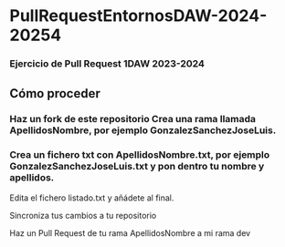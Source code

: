 # PullRequestEntornosDAW-2024-20254
### Ejercicio de Pull Request 1DAW 2023-2024
## Cómo proceder
### Haz un fork de este repositorio Crea una rama llamada ApellidosNombre, por ejemplo GonzalezSanchezJoseLuis.
### Crea un fichero txt con ApellidosNombre.txt, por ejemplo GonzalezSanchezJoseLuis.txt y pon dentro tu nombre y apellidos.

Edita el fichero listado.txt y añádete al final.

Sincroniza tus cambios a tu repositorio

Haz un Pull Request de tu rama ApellidosNombre a mi rama dev
